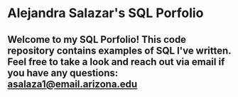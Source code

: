 # Alejandra Salazar's SQL Porfolio

## Welcome to my SQL Porfolio! This code repository contains examples of SQL I've written. Feel free to take a look and reach out via email if you have any questions: asalaza1@email.arizona.edu
